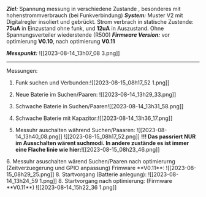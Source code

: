 
***Ziel:***
Spannung messung in verschiedene Zustande , besonderes mit hohenstrommverbrauch (bei Funkverbindung)
***System:***
Muster V2 mit Digitalregler insoliert und gebrückt.
Strom verbrach in statische Zustende: **75uA** in Einzustand ohne funk, und **12uA** in Auszustand. Ohne Spannungsverteiler wiederstende (R500)
***Firmware Version:*** vor optimierung **V0.10**, nach optimierung **V0.11**

***Messpunkt:***
![[2023-08-14_13h07_08 3.png]]


---
Messungen:
1. Funk suchen und Verbunden:![[2023-08-15_08h17_52 1.png]]
2. Neue Baterie im Suchen/Paaren:
![[2023-08-14_13h29_33.png]]

3. Schwache Baterie in Suchen/Paaren![[2023-08-14_13h31_58.png]]
4. Schwache Baterie mit Kapazitor:![[2023-08-14_13h36_17.png]]
5. Messuhr auschalten während Suchen/Paaaren:
![[2023-08-14_13h40_08.png]]
![[2023-08-15_08h17_52.png]]
**!!! Das passriert NUR im Ausschalten wärent suchmodi. In andere zustände es ist immer eine Flache linie wie hier:**![[2023-08-15_08h23_46.png]]
<div style="page-break-after: always;"></div>
6. Messuhr asuschalten wärend Suchen/Paaren nach optimierurng (Zeitverzuegerung und GPIO anpassung) Frimware **V0.11**: 
![[2023-08-15_08h29_25.png]]
8. Startvorgang (Batterie anlegung):
![[2023-08-14_13h24_59 1.png]]
8. Startvorgang nach optimierung: (Firmware **V0.11**)
![[2023-08-14_15h22_36 1.png]]